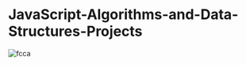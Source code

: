 # JavaScript-Algorithms-and-Data-Structures-Projects
![fcca](https://user-images.githubusercontent.com/61553305/188914983-0eeafc89-3ec4-4bdd-af94-05d46e67ec7d.png)
